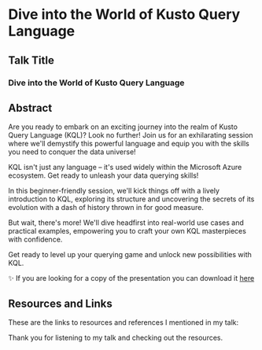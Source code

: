 # Dive into the World of Kusto Query Language


## Talk Title

### Dive into the World of Kusto Query Language

## Abstract

Are you ready to embark on an exciting journey into the realm of Kusto Query Language (KQL)? Look no further! Join us for an exhilarating session where we'll demystify this powerful language and equip you with the skills you need to conquer the data universe!

KQL isn't just any language – it's used widely within the Microsoft Azure ecosystem. Get ready to unleash your data querying skills!

In this beginner-friendly session, we'll kick things off with a lively introduction to KQL, exploring its structure and uncovering the secrets of its evolution with a dash of history thrown in for good measure.

But wait, there's more! We'll dive headfirst into real-world use cases and practical examples, empowering you to craft your own KQL masterpieces with confidence.

Get ready to level up your querying game and unlock new possibilities with KQL.

✨ If you are looking for a copy of the presentation you can download it [here]()

## Resources and Links

These are the links to resources and references I mentioned in my talk:





Thank you for listening to my talk and checking out the resources.

